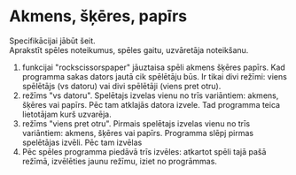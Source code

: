 # Akmens, šķēres, papīrs

Specifikācijai jābūt šeit.  
Aprakstīt spēles noteikumus, spēles gaitu, uzvāretāja noteikšanu.

1. funkcijai "rockscissorspaper" jāuztaisa spēli akmens šķēres papīrs. Kad programma sakas dators jautā cik spēlētāju būs. Ir tikai divi režīmi: viens spēlētājs (vs datoru) vai divi spēlētāji (viens pret otru).
2. režīms "vs datoru". Spelētajs izvelas vienu no trīs variāntiem: akmens, šķēres vai papīrs. Pēc tam atklajās datora izvele. Tad programma teica lietotājam kurš uzvarēja.
3. režīms "viens pret otru". Pirmais spelētajs izvelas vienu no trīs variāntiem: akmens, šķēres vai papīrs. Programma slēpj pirmas spelētājas izvēli. Pēc tam izvēlas 
4. Pēc spēles programma piedāvā trīs izvēles: atkartot spēli tajā pašā režīmā, izvēlēties jaunu režīmu, iziet no progrāmmas.
